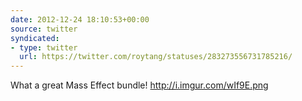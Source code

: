 ```yaml
---
date: 2012-12-24 18:10:53+00:00
source: twitter
syndicated:
- type: twitter
  url: https://twitter.com/roytang/statuses/283273556731785216/
---
```


What a great Mass Effect bundle! http://i.imgur.com/wIf9E.png